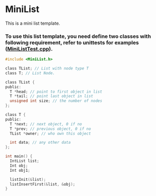 # MiniList
This is a mini list template.

### To use this list template, you need define two classes with following requirement, refer to unittests for examples ([MiniListTest.cpp](https://github.com/yyqgituser/MiniList/blob/master/unittests/MiniListTest.cpp)).

```c
#include <MiniList.h>

class TList; // List with node type T
class T; // List Node.

class TList {
public:
  T *head; // point to first object in list
  T *tail; // point last object in list
  unsigned int size; // the number of nodes
};

class T {
public:
  T *next; // next object, 0 if no
  T *prev; // previous object, 0 if no
  TList *owner; // who own this object

  int data; // any other data
};

int main() {
  IntList list;
  Int obj;
  Int obj1;

  listInit(&list);  
  listInsertFirst(&list, &obj);
}
```


